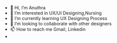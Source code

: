 - 👋 Hi, I’m Anuthra
- 👀 I’m interested in UX/UI Designing,Nursing
- 🌱 I’m currently learning UX Designing Process 
- 💞️ I’m looking to collaborate with  other designers 
- 📫 How to reach me Gmail, Linkedin
- 

<!---
Anuthra1997/Anuthra1997 is a ✨ special ✨ repository because its `README.md` (this file) appears on your GitHub profile.
You can click the Preview link to take a look at your changes.
--->

